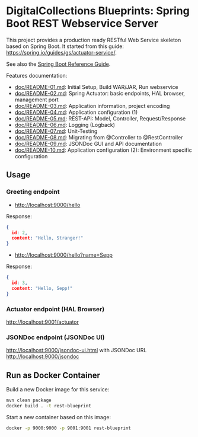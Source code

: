 # DigitalCollections Blueprints: Spring Boot REST Webservice Server

This project provides a production ready RESTful Web Service skeleton based on Spring Boot.
It started from this guide: <https://spring.io/guides/gs/actuator-service/>.

See also the [Spring Boot Reference Guide](http://docs.spring.io/spring-boot/docs/current/reference/html/index.html).

Features documentation:

- [doc/README-01.md](doc/README-01.md): Initial Setup, Build WAR/JAR, Run webservice
- [doc/README-02.md](doc/README-02.md): Spring Actuator: basic endpoints, HAL browser, management port
- [doc/README-03.md](doc/README-03.md): Application information, project encoding
- [doc/README-04.md](doc/README-04.md): Application configuration (1)
- [doc/README-05.md](doc/README-05.md): REST-API: Model, Controller, Request/Response
- [doc/README-06.md](doc/README-06.md): Logging (Logback)
- [doc/README-07.md](doc/README-07.md): Unit-Testing
- [doc/README-08.md](doc/README-08.md): Migrating from @Controller to @RestController
- [doc/README-09.md](doc/README-09.md): JSONDoc GUI and API documentation
- [doc/README-10.md](doc/README-10.md): Application configuration (2): Environment specific configuration

## Usage

### Greeting endpoint

- <http://localhost:9000/hello>

Response:

```json
{
  id: 2,
  content: "Hello, Stranger!"
}
```

- <http://localhost:9000/hello?name=Sepp>

Response:

```json
{
  id: 3,
  content: "Hello, Sepp!"
}
```

### Actuator endpoint (HAL Browser)

<http://localhost:9001/actuator>

### JSONDoc endpoint (JSONDoc UI)

<http://localhost:9000/jsondoc-ui.html> with JSONDoc URL <http://localhost:9000/jsondoc>

## Run as Docker Container

Build a new Docker image for this service:
  
```bash
mvn clean package
docker build . -t rest-blueprint
```

Start a new container based on this image:

```bash
docker -p 9000:9000 -p 9001:9001 rest-blueprint
```
